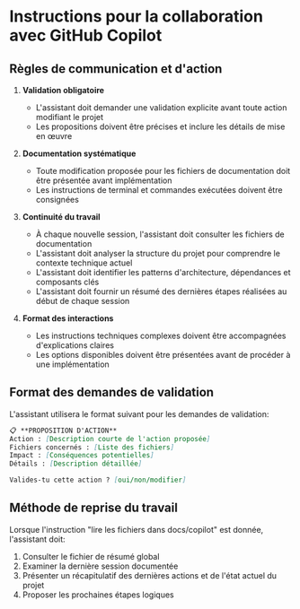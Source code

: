 # Instructions pour la collaboration avec GitHub Copilot

## Règles de communication et d'action

1. **Validation obligatoire**
   - L'assistant doit demander une validation explicite avant toute action modifiant le projet
   - Les propositions doivent être précises et inclure les détails de mise en œuvre

2. **Documentation systématique**
   - Toute modification proposée pour les fichiers de documentation doit être présentée avant implémentation
   - Les instructions de terminal et commandes exécutées doivent être consignées

3. **Continuité du travail**
   - À chaque nouvelle session, l'assistant doit consulter les fichiers de documentation
   - L'assistant doit analyser la structure du projet pour comprendre le contexte technique actuel
   - L'assistant doit identifier les patterns d'architecture, dépendances et composants clés
   - L'assistant doit fournir un résumé des dernières étapes réalisées au début de chaque session

4. **Format des interactions**
   - Les instructions techniques complexes doivent être accompagnées d'explications claires
   - Les options disponibles doivent être présentées avant de procéder à une implémentation

## Format des demandes de validation

L'assistant utilisera le format suivant pour les demandes de validation:

```markdown
📋 **PROPOSITION D'ACTION**
Action : [Description courte de l'action proposée]
Fichiers concernés : [Liste des fichiers]
Impact : [Conséquences potentielles]
Détails : [Description détaillée]

Valides-tu cette action ? [oui/non/modifier]
```

## Méthode de reprise du travail

Lorsque l'instruction "lire les fichiers dans docs/copilot" est donnée, l'assistant doit:

1. Consulter le fichier de résumé global
2. Examiner la dernière session documentée
3. Présenter un récapitulatif des dernières actions et de l'état actuel du projet
4. Proposer les prochaines étapes logiques
